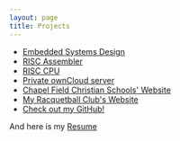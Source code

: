 ```yaml
---
layout: page
title: Projects
---
```


- [Embedded Systems Design](/projects/embedded_systems)
- <a href="https://github.com/connorjan/RISC-Assembler#risc-assembler" target="_blank">RISC Assembler</a>
- [RISC CPU](/projects/risc_cpu)
- [Private ownCloud server](/2014/09/04/linux-experience/)
- <a href="http://www.chapelfield.org" target="_blank">Chapel Field Christian Schools' Website</a>
- <a href="http://www.rit.edu/sg/rball/index.php" target="_blank">My Racquetball Club's Website</a>
- <a href="https://github.com/connorjan" target="_blank">Check out my GitHub!</a>

And here is my <a href="/static/Resume.pdf" target="_blank">Resume</a>